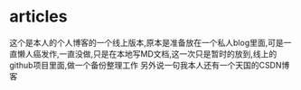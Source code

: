 # articles
这个是本人的个人博客的一个线上版本,原本是准备放在一个私人blog里面,可是一直懒人癌发作,一直没做,只是在本地写MD文档,这一次只是暂时的放到,线上的github项目里面,做一个备份整理工作
另外说一句我本人还有一个天国的CSDN博客

